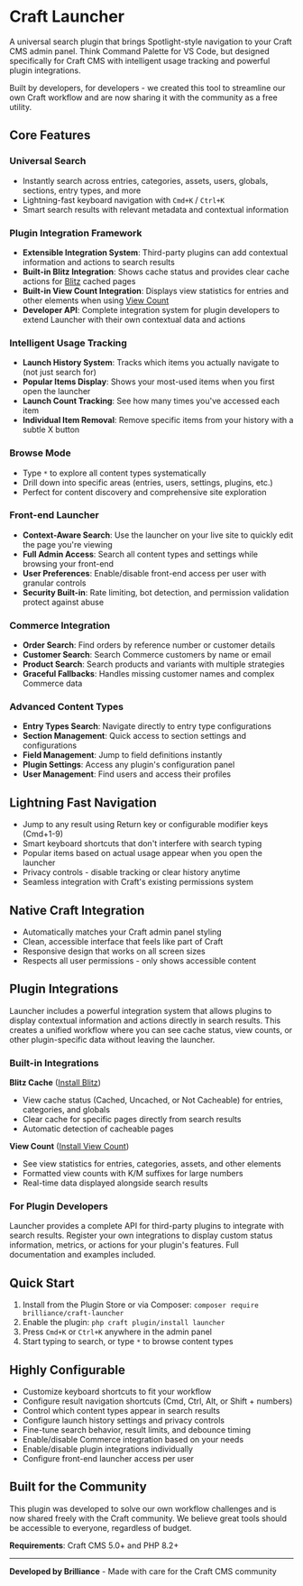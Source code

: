 # Craft Launcher

A universal search plugin that brings Spotlight-style navigation to your Craft CMS admin panel. Think Command Palette for VS Code, but designed specifically for Craft CMS with intelligent usage tracking and powerful plugin integrations.

Built by developers, for developers - we created this tool to streamline our own Craft workflow and are now sharing it with the community as a free utility.

## Core Features

### Universal Search
- Instantly search across entries, categories, assets, users, globals, sections, entry types, and more
- Lightning-fast keyboard navigation with `Cmd+K` / `Ctrl+K`
- Smart search results with relevant metadata and contextual information

### Plugin Integration Framework
- **Extensible Integration System**: Third-party plugins can add contextual information and actions to search results
- **Built-in Blitz Integration**: Shows cache status and provides clear cache actions for [Blitz](https://plugins.craftcms.com/blitz?craft5) cached pages
- **Built-in View Count Integration**: Displays view statistics for entries and other elements when using [View Count](https://plugins.craftcms.com/view-count?craft5)
- **Developer API**: Complete integration system for plugin developers to extend Launcher with their own contextual data and actions

### Intelligent Usage Tracking
- **Launch History System**: Tracks which items you actually navigate to (not just search for)
- **Popular Items Display**: Shows your most-used items when you first open the launcher
- **Launch Count Tracking**: See how many times you've accessed each item
- **Individual Item Removal**: Remove specific items from your history with a subtle X button

### Browse Mode
- Type `*` to explore all content types systematically
- Drill down into specific areas (entries, users, settings, plugins, etc.)
- Perfect for content discovery and comprehensive site exploration

### Front-end Launcher
- **Context-Aware Search**: Use the launcher on your live site to quickly edit the page you're viewing
- **Full Admin Access**: Search all content types and settings while browsing your front-end
- **User Preferences**: Enable/disable front-end access per user with granular controls
- **Security Built-in**: Rate limiting, bot detection, and permission validation protect against abuse

### Commerce Integration
- **Order Search**: Find orders by reference number or customer details
- **Customer Search**: Search Commerce customers by name or email
- **Product Search**: Search products and variants with multiple strategies
- **Graceful Fallbacks**: Handles missing customer names and complex Commerce data

### Advanced Content Types
- **Entry Types Search**: Navigate directly to entry type configurations
- **Section Management**: Quick access to section settings and configurations
- **Field Management**: Jump to field definitions instantly
- **Plugin Settings**: Access any plugin's configuration panel
- **User Management**: Find users and access their profiles

## Lightning Fast Navigation

- Jump to any result using Return key or configurable modifier keys (Cmd+1-9)
- Smart keyboard shortcuts that don't interfere with search typing
- Popular items based on actual usage appear when you open the launcher
- Privacy controls - disable tracking or clear history anytime
- Seamless integration with Craft's existing permissions system

## Native Craft Integration

- Automatically matches your Craft admin panel styling
- Clean, accessible interface that feels like part of Craft
- Responsive design that works on all screen sizes
- Respects all user permissions - only shows accessible content

## Plugin Integrations

Launcher includes a powerful integration system that allows plugins to display contextual information and actions directly in search results. This creates a unified workflow where you can see cache status, view counts, or other plugin-specific data without leaving the launcher.

### Built-in Integrations

**Blitz Cache** ([Install Blitz](https://plugins.craftcms.com/blitz?craft5))
- View cache status (Cached, Uncached, or Not Cacheable) for entries, categories, and globals
- Clear cache for specific pages directly from search results
- Automatic detection of cacheable pages

**View Count** ([Install View Count](https://plugins.craftcms.com/view-count?craft5))
- See view statistics for entries, categories, assets, and other elements
- Formatted view counts with K/M suffixes for large numbers
- Real-time data displayed alongside search results

### For Plugin Developers

Launcher provides a complete API for third-party plugins to integrate with search results. Register your own integrations to display custom status information, metrics, or actions for your plugin's features. Full documentation and examples included.

## Quick Start

1. Install from the Plugin Store or via Composer: `composer require brilliance/craft-launcher`
2. Enable the plugin: `php craft plugin/install launcher`
3. Press `Cmd+K` or `Ctrl+K` anywhere in the admin panel
4. Start typing to search, or type `*` to browse content types

## Highly Configurable

- Customize keyboard shortcuts to fit your workflow
- Configure result navigation shortcuts (Cmd, Ctrl, Alt, or Shift + numbers)
- Control which content types appear in search results
- Configure launch history settings and privacy controls
- Fine-tune search behavior, result limits, and debounce timing
- Enable/disable Commerce integration based on your needs
- Enable/disable plugin integrations individually
- Configure front-end launcher access per user

## Built for the Community

This plugin was developed to solve our own workflow challenges and is now shared freely with the Craft community. We believe great tools should be accessible to everyone, regardless of budget.

**Requirements**: Craft CMS 5.0+ and PHP 8.2+

---

**Developed by Brilliance** - Made with care for the Craft CMS community
